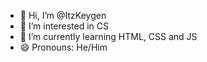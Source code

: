 - 👋 Hi, I’m @ItzKeygen
- 👀 I’m interested in CS
- 🌱 I’m currently learning HTML, CSS and JS
- 😄 Pronouns: He/Him

<!---
ItzKeygen/ItzKeygen is a ✨ special ✨ repository because its `README.md` (this file) appears on your GitHub profile.
You can click the Preview link to take a look at your changes.
--->
